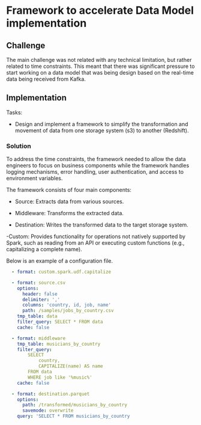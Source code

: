 # Framework to accelerate Data Model implementation

## Challenge

The main challenge was not related with any technical limitation, but rather related to time constraints. This meant that there was significant pressure to start working on a data model that was being design based on the real-time data being received from Kafka.

## Implementation

Tasks:

- Design and implement a framework to simplify the transformation and movement of data from one storage system (s3) to another (Redshift).

### Solution

To address the time constraints, the framework needed to allow the data engineers to focus on business components while the framework handles logging mechanisms, error handling, user authentication, and access to environment variables.

The framework consists of four main components:

- Source: Extracts data from various sources.

- Middleware: Transforms the extracted data.

- Destination: Writes the transformed data to the target storage system.

-Custom: Provides functionality for operations not natively supported by Spark, such as reading from an API or executing custom functions (e.g., capitalizing a complete name).

Below is an example of a configuration file.

```yaml
  - format: custom.spark.udf.capitalize

  - format: source.csv
    options:
      header: false
      delimiter: ','
      columns: 'country, id, job, name'
      path: /samples/jobs_by_country.csv
    tmp_table: data
    filter_query: SELECT * FROM data
    cache: false

  - format: middleware
    tmp_table: musicians_by_country
    filter_query: 
        SELECT 
            country,
            CAPITALIZE(name) AS name
        FROM data
        WHERE job like '%music%'
    cache: false

  - format: destination.parquet
    options:
      path: /transformed/musicians_by_country
      savemode: overwrite
    query: 'SELECT * FROM musicians_by_country
```
